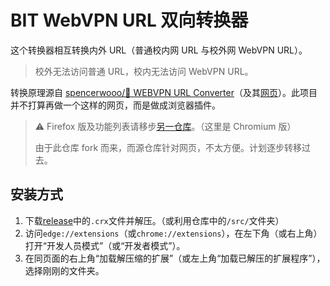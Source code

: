 # BIT WebVPN URL 双向转换器

这个转换器相互转换内外 URL（普通校内网 URL 与校外网 WebVPN URL）。

> 校外无法访问普通 URL，校内无法访问 WebVPN URL。

转换原理源自 [spencerwooo/🥑 WEBVPN URL Converter](https://github.com/spencerwooo/bit-webvpn-converter)（及其[网页](https://webvpn.vercel.app/)）。此项目并不打算再做一个这样的网页，而是做成浏览器插件。

> ⚠ Firefox 版及功能列表请移步[另一仓库](https://github.com/YDX-2147483647/bit-webvpn-converter-web-extension)。（这里是 Chromium 版）
>
> 由于此仓库 fork 而来，而源仓库针对网页，不太方便。计划逐步转移过去。

## 安装方式

1. 下载[release](https://github.com/YDX-2147483647/bit-webvpn-converter-bidirectional/releases)中的`.crx`文件并解压。（或利用仓库中的`/src/`文件夹）
2. 访问`edge://extensions`（或`chrome://extensions`），在左下角（或右上角）打开“开发人员模式”（或“开发者模式”）。
3. 在同页面的右上角“加载解压缩的扩展”（或左上角“加载已解压的扩展程序”），选择刚刚的文件夹。

